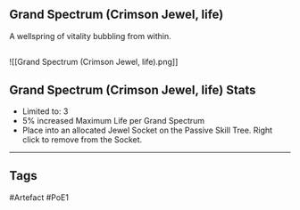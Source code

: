 ## Grand Spectrum (Crimson Jewel, life)
A wellspring of vitality bubbling from within.
##
![[Grand Spectrum (Crimson Jewel, life).png]]
## Grand Spectrum (Crimson Jewel, life) Stats
- Limited to: 3
- 5% increased Maximum Life per Grand Spectrum
- Place into an allocated Jewel Socket on the Passive Skill Tree. Right click to remove from the Socket.


---
## Tags
#Artefact
#PoE1